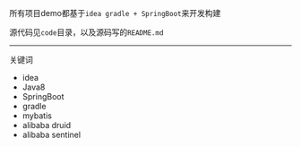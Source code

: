 所有项目demo都基于`idea gradle + SpringBoot`来开发构建

源代码见`code`目录，以及源码写的`README.md`

---

关键词

* idea
* Java8
* SpringBoot
* gradle
* mybatis
* alibaba druid
* alibaba sentinel

